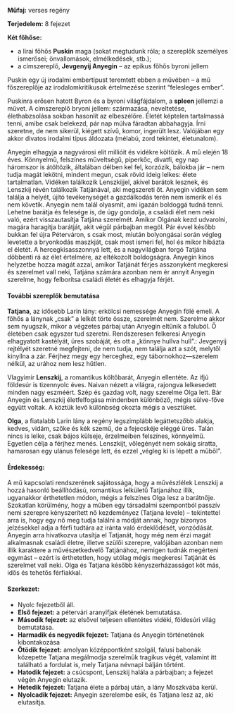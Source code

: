 **Műfaj:** verses regény

**Terjedelem:** 8 fejezet

**Két főhőse:**

- a lírai főhős **Puskin** maga (sokat megtudunk róla; a szereplők személyes ismerősei; önvallomások, elmélkedések, stb.);
- a címszereplő, **Jevgenyij Anyegin** – az epikus főhős byroni jellem

Puskin egy új irodalmi embertípust teremtett ebben a művében – a mű főszereplője az irodalomkritikusok értelmezése szerint “felesleges ember”.

Puskinra erősen hatott Byron és a byroni világfájdalom, a **spleen** jellemzi a művet. A címszereplő bryoni jellem: származása, neveltetése, élethabzsolása sokban hasonlít az elbeszélőre. Életét képtelen tartalmassá tenni, amibe csak belekezd, pár nap múlva fáradtan abbahagyja. Írni szeretne, de nem sikerül, kiégett szívű, komor, ingerült lesz. Valójában egy akkor divatos irodalmi típus áldozata (mélabú, zord tekintet, életunalom).

Anyegin elhagyja a nagyvárosi elit millióit és vidékre költözik. A mű elején 18 éves. Könnyelmű, felszínes műveltségű, piperkőc, divatfi, egy nap háromszor is átöltözik, általában délben kel fel, korzózik, bálokba jár – nem tudja magát lekötni, mindent megun, csak rövid ideig lelkes: élete tartalmatlan. Vidéken találkozik Lenszkijjel, akivel barátok lesznek, és Lenszkij révén találkozik Tatjánával, aki megszereti őt. Anyegin vidéken sem találja a helyét, újító tevékenységét a gazdálkodás terén nem ismerik el és nem követik. Anyegin nem talál olyasmit, ami igazán boldoggá tudná tenni. Lehetne barátja és felesége is, de úgy gondolja, a családi élet nem neki való, ezért visszautasítja Tatjána szerelmét. Amikor Olgának kezd udvarolni, magára haragítja barátját, akit végül párbajban megöl. Pár évvel később bukkan fel újra Péterváron, s csak most, miután bolyongásai során végleg levetette a bryonkodás maszkját, csak most ismeri fel, hol és mikor hibázta el életét. A hercegkisasszonnyá lett, és a nagyvilágban forgó Tatjána döbbenti rá az élet értelmére, az eltékozolt boldogságra. Anyegin kínos helyzetbe hozza magát azzal, amikor Tatjánát férjes asszonyként megkeresi és szerelmet vall neki, Tatjána számára azonban nem ér annyit Anyegin szerelme, hogy felborítsa családi életét és elhagyja férjét.

#### További szereplők bemutatása

**Tatjana**, az idősebb Larin lány: erkölcsi nemessége Anyegin fölé emeli. A főhős a lánynak „csak” a lelkét törte össze, szerelmét nem. Szerelme akkor sem nyugszik, mikor a végzetes párbaj után Anyegin eltűnik a faluból. Ő életében csak egyszer tud szeretni. Rendszeresen felkeresi Anyegin elhagyatott kastélyát, üres szobáját, és ott a „könnye hullva hull”.: Jevgenyij rejtélyét szeretné megfejteni, de nem tudja, nem találja azt a szót, melytől kinyílna a zár. Férjhez megy egy herceghez, egy tábornokhoz—szerelem nélkül, az urához nem lesz hűtlen.

Vlagyimir **Lenszkij**, a romantikus költőbarát, Anyegin ellentéte. Az ifjú földesúr is tizennyolc éves. Naivan nézett a világra, rajongva lelkesedett minden nagy eszméért. Szép és gazdag volt, nagy szerelme Olga lett. Bár Anyegin és Lenszkij életfelfogása mindenben különböző, mégis sülve-főve együtt voltak. A köztük levő különbség okozta mégis a vesztüket.

**Olga**, a fiatalabb Larin lány a regény legszimplább legáttetszőbb alakja, kedves, vidám, szőke és kék szemű, de a fejecskéje eléggé üres. Talán nincs is lelke, csak bájos külseje, érzelmeiben felszínes, könnyelmű. Egyetlen célja a férjhez menés. Lenszkijt, vőlegényét nem sokáig siratta, hamarosan egy ulánus felesége lett, és ezzel „végleg ki is lépett a műből”.

#### **Érdekesség:**

A mű kapcsolati rendszerének sajátossága, hogy a művészlélek Lenszkij a hozzá hasonló beállítódású, romantikus lelkületű Tatjanához illik, ugyanakkor érthetetlen módon, mégis a felszínes Olga lesz a barátnője. Szokatlan körülmény, hogy a műben egy társadalmi szempontból passzív nemi szerepre kényszerített nő kezdeményez (Tatjana levele) – tekintettel arra is, hogy egy nő meg tudja találni a módját annak, hogy bizonyos jelzésekkel adja a férfi tudtára az iránta való érdeklődését, vonzódását. Anyegin arra hivatkozva utasítja el Tatjanát, hogy még nem érzi magát alkalmasnak családi életre, illetve szülői szerepre, valójában azonban nem illik karaktere a művészetkedvelő Tatjánához, nemigen tudnák megérteni egymást – ezért is érthetetlen, hogy utólag mégis megkeresi Tatjánát és szerelmet vall neki. Olga és Tatjana később kényszerházasságot köt más, idős és tehetős férfiakkal.

#### **Szerkezet:**

- Nyolc fejezetből áll.
- **Első fejezet:** a pétervári aranyifjak életének bemutatása.
- **Második fejezet:** az elsővel teljesen ellentétes vidéki, földesúri világ bemutatása.
- **Harmadik és negyedik fejezet:** Tatjana és Anyegin történetének kibontakozása
- **Ötödik fejezet:** amolyan középpontként szolgál, falusi babonák közepette Tatjana megálmodja szerelmük tragikus végét, valamint itt található a fordulat is, mely Tatjana névnapi bálján történt.
- **Hatodik fejezet:** a csúcspont, Lenszkij halála a párbajban; a fejezet végén Anyegin elutazik.
- **Hetedik fejezet:** Tatjana élete a párbaj után, a lány Moszkvába kerül.
- **Nyolcadik fejezet:** Anyegin szerelembe esik, és Tatjana lesz az, aki elutasítja.